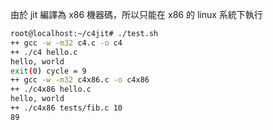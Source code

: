 
由於 jit 編譯為 x86 機器碼，所以只能在 x86 的 linux 系統下執行

```sh
root@localhost:~/c4jit# ./test.sh
++ gcc -w -m32 c4.c -o c4
++ ./c4 hello.c
hello, world
exit(0) cycle = 9
++ gcc -w -m32 c4x86.c -o c4x86
++ ./c4x86 hello.c
hello, world
++ ./c4x86 tests/fib.c 10
89
```
